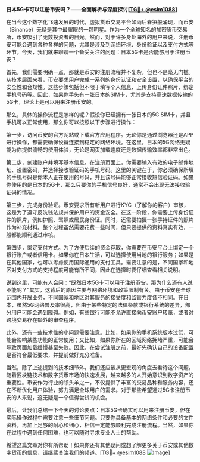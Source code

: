 **日本5G卡可以注册币安吗？——全面解析与深度探讨[[TG💪+ @esim1088](https://t.me/s/esim1088)]**

在当今这个数字化飞速发展的时代，虚拟货币交易平台如雨后春笋般涌现，而币安（Binance）无疑是其中最耀眼的一颗明星。作为一个全球知名的加密货币交易所，币安吸引了无数投资者的目光。然而，对于许多身处海外的用户来说，注册币安可能会遇到各种各样的问题，尤其是涉及到网络环境、身份验证以及支付方式等环节。今天，我们就来聊聊一个备受关注的问题：日本5G卡是否能够用于注册币安？

首先，我们需要明确一点，那就是币安的注册流程并不复杂，但也不是毫无门槛。从技术层面来看，币安要求用户完成一系列的身份认证和安全设置，以确保平台的安全性和合规性。这些步骤包括但不限于填写个人信息、上传身份证件照片、绑定手机号码等。因此，如果你手头有一张日本的SIM卡，尤其是支持高速数据传输的5G卡，理论上是可以用来注册币安的。

那么，具体的操作流程是怎样的呢？假设你已经拥有一张日本的5G SIM卡，并且手机可以正常使用，那么你可以按照以下步骤进行操作：

第一步，访问币安的官方网站或下载官方应用程序。无论你是通过浏览器还是APP进行操作，都需要确保设备连接到稳定的网络环境。在这里，日本的5G网络无疑能为你提供流畅的使用体验，无论是网页加载速度还是数据传输效率都非常出色。

第二步，创建账户并填写基本信息。在注册页面上，你需要输入有效的电子邮件地址、设置密码，并选择接收验证码的手机号码。这里的关键在于，你必须确保所填的手机号码是你本人正在使用的号码，并且该号码能够正常接收短信验证码。如果你使用的是日本的5G卡，那么只要你的手机信号良好，通常不会出现无法接收验证码的情况。

第三步，完成身份验证。币安要求所有新用户进行KYC（了解你的客户）审核，这是为了遵守反洗钱法规并保护用户的资金安全。在这一阶段，你需要上传身份证件的照片，例如护照、驾照或居民身份证。同时，还需要拍摄一张手持证件的照片作为补充材料。整个过程虽然需要花费一些时间，但只要提供的资料真实有效，一般都能顺利通过审核。

第四步，绑定支付方式。为了方便后续的资金存取，你需要在币安平台上绑定一个银行账户或者信用卡。如果你在日本生活，可以选择使用当地的银行服务；如果是在其他国家，也可以考虑使用国际通用的支付工具。需要注意的是，不同国家和地区对支付方式的支持程度可能有所不同，因此在选择时要仔细查看相关说明。

说到这里，可能有人会问：“既然日本5G卡可以用于注册币安，那为什么还有人说不能呢？”其实，这背后的原因主要与网络环境和政策限制有关。由于币安在全球范围内开展业务，不同国家和地区对其服务的接受度和监管力度各不相同。在日本，虽然5G网络普及率很高，但由于某些特定的法律条款或银行系统的差异，部分用户可能会遇到障碍。例如，有些银行可能不允许直接向币安账户转账，或者对跨境交易存在额外的审查程序。

此外，还有一些技术性的小问题需要注意。比如，如果你的手机系统版本过低，可能会影响某些功能的正常使用；又比如，如果你所在的区域网络拥堵严重，可能会导致页面加载缓慢甚至失败。因此，在尝试注册之前，最好先确认自己的设备配置是否符合最低要求，并提前做好充分准备。

当然，除了上述提到的技术细节外，我们还应该从更宏观的角度去看待这个问题。随着区块链技术和数字货币市场的快速发展，越来越多的人开始意识到数字资产的重要性。币安作为行业的领头羊之一，不仅提供了丰富的交易品种和服务内容，还在不断优化用户体验，努力满足全球用户的需求。对于那些希望通过5G卡注册币安的人来说，这无疑是一个值得尝试的机会。

最后，让我们总结一下今天的讨论要点：日本5G卡确实可以用来注册币安，但在实际操作过程中需要注意一些细节问题。只要你具备基本的网络条件和必要的文件资料，再加上足够的耐心和细心，相信一定能够顺利完成注册流程。当然，如果你在过程中遇到任何困难，也可以随时寻求专业人士的帮助。

希望这篇文章对你有所帮助！如果你还有其他疑问或想了解更多关于币安或其他数字货币的信息，请继续关注我们的频道。[[TG💪+ @esim1088](https://t.me/s/esim1088) ![Image](https://i.postimg.cc/4NQfJmqS/Snipaste-2025-05-13-00-14-12.png)]